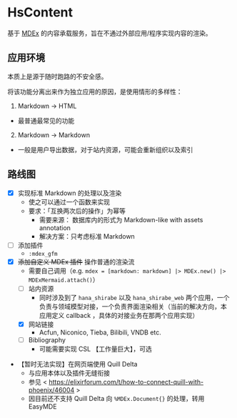 # HsContent

基于 [MDEx](https://mdelixir.dev/) 的内容承载服务，旨在不通过外部应用/程序实现内容的渲染。

## 应用环境

本质上是源于随时跑路的不安全感。

将该功能分离出来作为独立应用的原因，是使用情形的多样性：

1. Markdown -> HTML
  - 最普通最常见的功能
2. Markdown -> Markdown
  - 一般是用户导出数据，对于站内资源，可能会重新组织以及索引

## 路线图

- [x] 实现标准 Markdown 的处理以及渲染
  - 使之可以通过一个函数来实现
  - 要求：「互换两次后的操作」为幂等
    - 需要来源： 数据库内的形式为 Markdown-like with assets annotation
    - 解决方案：只考虑标准 Markdown
- [ ] 添加插件
  - `:mdex_gfm`
- [x] ~~添加自定义 MDEx 插件~~ 操作普通的渲染流
  - 需要自己调用（e.g. `mdex = [markdown: markdown] |> MDEx.new() |> MDExMermaid.attach()`）
  - [ ] 站内资源
    - 同时涉及到了 `hana_shirabe` 以及 `hana_shirabe_web` 两个应用，一个负责与领域模型对接，一个负责界面渲染相关（当前的解决方向，本应用定义 callback ，具体的对接业务在那两个应用实现）
  - [x] 网站链接
    - Acfun, Niconico, Tieba, Bilibili, VNDB etc.
  - [ ] Bibliography
    - 可能需要实现 CSL 【工作量巨大】，可选
- 【暂时无法实现】在网页端使用 Quill Delta
  - 与应用本体以及插件无缝衔接
  - 参见 < https://elixirforum.com/t/how-to-connect-quill-with-phoenix/46004 >
  - 因目前还不支持 Quill Delta 向 `%MDEx.Document{}` 的处理，转用 EasyMDE
